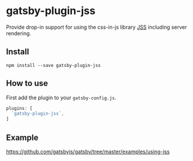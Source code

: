 # gatsby-plugin-jss

Provide drop-in support for using the css-in-js library
[JSS](https://github.com/cssinjs/react-jss) including server rendering.

## Install

`npm install --save gatsby-plugin-jss`

## How to use

First add the plugin to your `gatsby-config.js`.

```javascript
plugins: [
  `gatsby-plugin-jss`,
]
```

## Example

https://github.com/gatsbyjs/gatsby/tree/master/examples/using-jss
